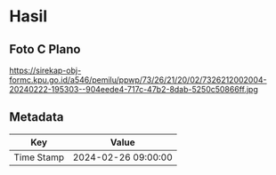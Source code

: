 # Hasil

## Foto C Plano

https://sirekap-obj-formc.kpu.go.id/a546/pemilu/ppwp/73/26/21/20/02/7326212002004-20240222-195303--904eede4-717c-47b2-8dab-5250c50866ff.jpg


## Metadata

| Key        | Value               |
| ---------- | ------------------- |
| Time Stamp | 2024-02-26 09:00:00 |




